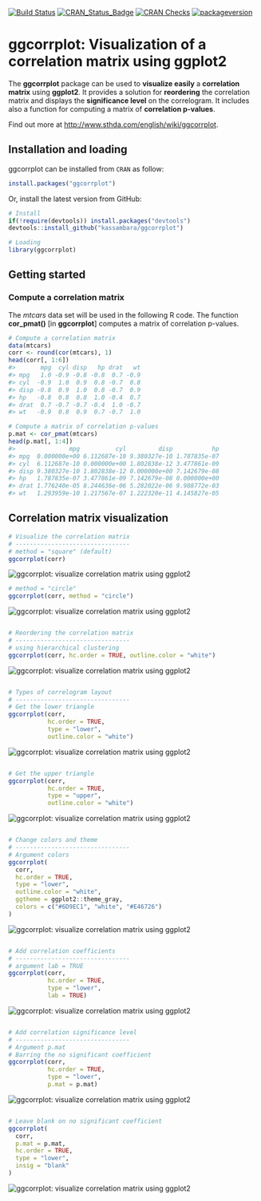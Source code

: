 
<!-- README.md is generated from README.Rmd. Please edit that file -->
[![Build Status](https://api.travis-ci.org/kassambara/ggcorrplot.png)](https://travis-ci.org/kassambara/ggcorrplot) [![CRAN\_Status\_Badge](https://www.r-pkg.org/badges/version/ggcorrplot)](https://cran.r-project.org/package=ggcorrplot) [![CRAN Checks](https://cranchecks.info/badges/summary/ggcorrplot)](https://cran.r-project.org/web/checks/check_results_ggcorrplot.html) [![packageversion](https://img.shields.io/badge/Package%20version-0.1.2.999-orange.svg?style=flat-square)](https://github.com/kassambara/ggcorrplot)

ggcorrplot: Visualization of a correlation matrix using ggplot2
===============================================================

The **ggcorrplot** package can be used to **visualize easily** a **correlation matrix** using **ggplot2**. It provides a solution for **reordering** the correlation matrix and displays the **significance level** on the correlogram. It includes also a function for computing a matrix of **correlation p-values**.

Find out more at <http://www.sthda.com/english/wiki/ggcorrplot>.

Installation and loading
------------------------

ggcorrplot can be installed from `CRAN` as follow:

``` r
install.packages("ggcorrplot")
```

Or, install the latest version from GitHub:

``` r
# Install
if(!require(devtools)) install.packages("devtools")
devtools::install_github("kassambara/ggcorrplot")
```

``` r
# Loading
library(ggcorrplot)
```

Getting started
---------------

### Compute a correlation matrix

The *mtcars* data set will be used in the following R code. The function **cor\_pmat()** \[in **ggcorrplot**\] computes a matrix of correlation p-values.

``` r
# Compute a correlation matrix
data(mtcars)
corr <- round(cor(mtcars), 1)
head(corr[, 1:6])
#>       mpg  cyl disp   hp drat   wt
#> mpg   1.0 -0.9 -0.8 -0.8  0.7 -0.9
#> cyl  -0.9  1.0  0.9  0.8 -0.7  0.8
#> disp -0.8  0.9  1.0  0.8 -0.7  0.9
#> hp   -0.8  0.8  0.8  1.0 -0.4  0.7
#> drat  0.7 -0.7 -0.7 -0.4  1.0 -0.7
#> wt   -0.9  0.8  0.9  0.7 -0.7  1.0

# Compute a matrix of correlation p-values
p.mat <- cor_pmat(mtcars)
head(p.mat[, 1:4])
#>               mpg          cyl         disp           hp
#> mpg  0.000000e+00 6.112687e-10 9.380327e-10 1.787835e-07
#> cyl  6.112687e-10 0.000000e+00 1.802838e-12 3.477861e-09
#> disp 9.380327e-10 1.802838e-12 0.000000e+00 7.142679e-08
#> hp   1.787835e-07 3.477861e-09 7.142679e-08 0.000000e+00
#> drat 1.776240e-05 8.244636e-06 5.282022e-06 9.988772e-03
#> wt   1.293959e-10 1.217567e-07 1.222320e-11 4.145827e-05
```

Correlation matrix visualization
--------------------------------

``` r
# Visualize the correlation matrix
# --------------------------------
# method = "square" (default)
ggcorrplot(corr)
```

![ggcorrplot: visualize correlation matrix using ggplot2](tools/README-demo-ggcorrplot-1.png)

``` r
# method = "circle"
ggcorrplot(corr, method = "circle")
```

![ggcorrplot: visualize correlation matrix using ggplot2](tools/README-demo-ggcorrplot-2.png)

``` r

# Reordering the correlation matrix
# --------------------------------
# using hierarchical clustering
ggcorrplot(corr, hc.order = TRUE, outline.color = "white")
```

![ggcorrplot: visualize correlation matrix using ggplot2](tools/README-demo-ggcorrplot-3.png)

``` r

# Types of correlogram layout
# --------------------------------
# Get the lower triangle
ggcorrplot(corr,
           hc.order = TRUE,
           type = "lower",
           outline.color = "white")
```

![ggcorrplot: visualize correlation matrix using ggplot2](tools/README-demo-ggcorrplot-4.png)

``` r

# Get the upper triangle
ggcorrplot(corr,
           hc.order = TRUE,
           type = "upper",
           outline.color = "white")
```

![ggcorrplot: visualize correlation matrix using ggplot2](tools/README-demo-ggcorrplot-5.png)

``` r

# Change colors and theme
# --------------------------------
# Argument colors
ggcorrplot(
  corr,
  hc.order = TRUE,
  type = "lower",
  outline.color = "white",
  ggtheme = ggplot2::theme_gray,
  colors = c("#6D9EC1", "white", "#E46726")
)
```

![ggcorrplot: visualize correlation matrix using ggplot2](tools/README-demo-ggcorrplot-6.png)

``` r

# Add correlation coefficients
# --------------------------------
# argument lab = TRUE
ggcorrplot(corr,
           hc.order = TRUE,
           type = "lower",
           lab = TRUE)
```

![ggcorrplot: visualize correlation matrix using ggplot2](tools/README-demo-ggcorrplot-7.png)

``` r

# Add correlation significance level
# --------------------------------
# Argument p.mat
# Barring the no significant coefficient
ggcorrplot(corr,
           hc.order = TRUE,
           type = "lower",
           p.mat = p.mat)
```

![ggcorrplot: visualize correlation matrix using ggplot2](tools/README-demo-ggcorrplot-8.png)

``` r

# Leave blank on no significant coefficient
ggcorrplot(
  corr,
  p.mat = p.mat,
  hc.order = TRUE,
  type = "lower",
  insig = "blank"
)
```

![ggcorrplot: visualize correlation matrix using ggplot2](tools/README-demo-ggcorrplot-9.png)
